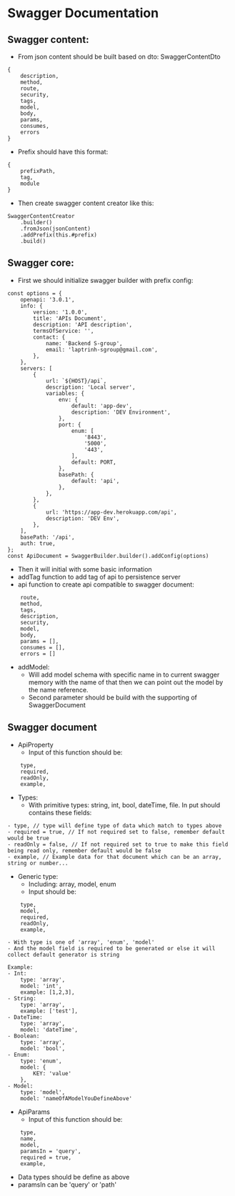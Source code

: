 # Swagger Documentation
## Swagger content:
- From json content should be built based on dto: SwaggerContentDto
```
{
    description,
    method,
    route,
    security,
    tags,
    model,
    body,
    params,
    consumes,
    errors
}
```
- Prefix should have this format:
```
{
    prefixPath,
    tag,
    module
}
```
- Then create swagger content creator like this:
```
SwaggerContentCreator
    .builder()
    .fromJson(jsonContent)
    .addPrefix(this.#prefix)
    .build()
```
## Swagger core:
- First we should initialize swagger builder with prefix config:
```
const options = {
    openapi: '3.0.1',
    info: {
        version: '1.0.0',
        title: 'APIs Document',
        description: 'API description',
        termsOfService: '',
        contact: {
            name: 'Backend S-group',
            email: 'laptrinh-sgroup@gmail.com',
        },
    },
    servers: [
        {
            url: `${HOST}/api`,
            description: 'Local server',
            variables: {
                env: {
                    default: 'app-dev',
                    description: 'DEV Environment',
                },
                port: {
                    enum: [
                        '8443',
                        '5000',
                        '443',
                    ],
                    default: PORT,
                },
                basePath: {
                    default: 'api',
                },
            },
        },
        {
            url: 'https://app-dev.herokuapp.com/api',
            description: 'DEV Env',
        },
    ],
    basePath: '/api',
    auth: true,
};
const ApiDocument = SwaggerBuilder.builder().addConfig(options)
```
- Then it will initial with some basic information
- addTag function to add tag of api to persistence server
- api function to create api compatible to swagger document:
```
    route,
    method,
    tags,
    description,
    security,
    model,
    body,
    params = [],
    consumes = [],
    errors = []
```
- addModel:
  - Will add model schema with specific name in to current swagger memory with the name of that then we can point out the model by the name reference.
  - Second parameter should be build with the supporting of SwaggerDocument
## Swagger document
- ApiProperty
  - Input of this function should be:
```
    type,
    required,
    readOnly,
    example,
```
  - Types:
    - With primitive types: string, int, bool, dateTime, file. In put should contains these fields:
```
- type, // type will define type of data which match to types above
- required = true, // If not required set to false, remember default would be true
- readOnly = false, // If not required set to true to make this field being read only, remember default would be false
- example, // Example data for that document which can be an array, string or number...
```
  - Generic type:
    - Including: array, model, enum
    - Input should be:
```
    type,
    model,
    required,
    readOnly,
    example,
```
    - With type is one of 'array', 'enum', 'model'
    - And the model field is required to be generated or else it will collect default generator is string
```
Example:
- Int:
    type: 'array',
    model: 'int',
    example: [1,2,3],
- String:
    type: 'array',
    example: ['test'],
- DateTime:
    type: 'array',
    model: 'dateTime',
- Boolean:
    type: 'array',
    model: 'bool',
- Enum:
    type: 'enum',
    model: {
        KEY: 'value'
    },
- Model:
    type: 'model',
    model: 'nameOfAModelYouDefineAbove'
```

- ApiParams
  - Input of this function should be:
```
    type,
    name,
    model,
    paramsIn = 'query',
    required = true,
    example,
```
  - Data types should be define as above
  - paramsIn can be 'query' or 'path'
